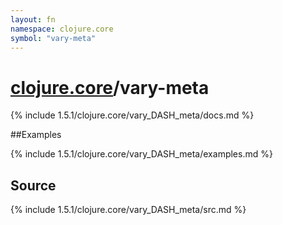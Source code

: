 ```yaml
---
layout: fn
namespace: clojure.core
symbol: "vary-meta"
---
```


# [clojure.core](../)/vary-meta

{% include 1.5.1/clojure.core/vary_DASH_meta/docs.md %}

##Examples

{% include 1.5.1/clojure.core/vary_DASH_meta/examples.md %}
## Source
{% include 1.5.1/clojure.core/vary_DASH_meta/src.md %}


